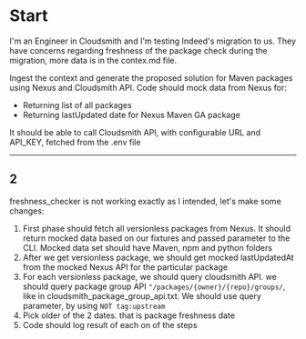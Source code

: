 # Start

I'm an Engineer in Cloudsmith and I'm testing Indeed's migration to us. They have concerns regarding freshness of the package check during the migration, more data is in the contex.md file.

Ingest the context and generate the proposed solution for Maven packages using Nexus and Cloudsmith API. Code should mock data from Nexus for:
* Returning list of all packages
* Returning lastUpdated date for Nexus Maven GA package

It should be able to call Cloudsmith API, with configurable URL and API_KEY, fetched from the .env file

----

## 2

freshness_checker is not working exactly as I intended, let's make some changes:
1. First phase should fetch all versionless packages from Nexus. It should return mocked data based on our fixtures and passed parameter to the CLI. Mocked data set should have Maven, npm and python folders
2. After we get versionless package, we should get mocked lastUpdatedAt from the mocked Nexus API for the particular package
3. For each versionless package, we should query cloudsmith API. we should query package group API `"/packages/{owner}/{repo}/groups/`, like in cloudsmith_package_group_api.txt. We should use query parameter, by using `NOT tag:upstream`
4. Pick older of the 2 dates. that is package freshness date
5. Code should log result of each on of the steps